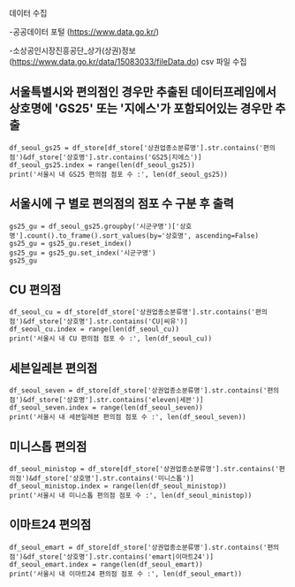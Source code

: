 데이터 수집

-공공데이터 포털 (https://www.data.go.kr/)

-소상공인시장진흥공단_상가(상권)정보 (https://www.data.go.kr/data/15083033/fileData.do) csv 파일 수집

## 서울특별시와 편의점인 경우만 추출된 데이터프레임에서 상호명에 'GS25' 또는 '지에스'가 포함되어있는 경우만 추출
    df_seoul_gs25 = df_store[df_store['상권업종소분류명'].str.contains('편의점')&df_store['상호명'].str.contains('GS25|지에스')]
    df_seoul_gs25.index = range(len(df_seoul_gs25))
    print('서울시 내 GS25 편의점 점포 수 :', len(df_seoul_gs25))


## 서울시에 구 별로 편의점의 점포 수 구분 후 출력
    gs25_gu = df_seoul_gs25.groupby('시군구명')['상호명'].count().to_frame().sort_values(by='상호명', ascending=False)
    gs25_gu = gs25_gu.reset_index()
    gs25_gu = gs25_gu.set_index('시군구명')
    gs25_gu

## CU 편의점
    df_seoul_cu = df_store[df_store['상권업종소분류명'].str.contains('편의점')&df_store['상호명'].str.contains('CU|씨유')]
    df_seoul_cu.index = range(len(df_seoul_cu))
    print('서울시 내 CU 편의점 점포 수 :', len(df_seoul_cu))

## 세븐일레븐 편의점
    df_seoul_seven = df_store[df_store['상권업종소분류명'].str.contains('편의점')&df_store['상호명'].str.contains('eleven|세븐')]
    df_seoul_seven.index = range(len(df_seoul_seven))
    print('서울시 내 세븐일레븐 편의점 점포 수 :', len(df_seoul_seven))

## 미니스톱 편의점
    df_seoul_ministop = df_store[df_store['상권업종소분류명'].str.contains('편의점')&df_store['상호명'].str.contains('미니스톱')]
    df_seoul_ministop.index = range(len(df_seoul_ministop))
    print('서울시 내 미니스톱 편의점 점포 수 :', len(df_seoul_ministop))

## 이마트24 편의점
    df_seoul_emart = df_store[df_store['상권업종소분류명'].str.contains('편의점')&df_store['상호명'].str.contains('emart|이마트24')]
    df_seoul_emart.index = range(len(df_seoul_emart))
    print('서울시 내 이마트24 편의점 점포 수 :', len(df_seoul_emart))
